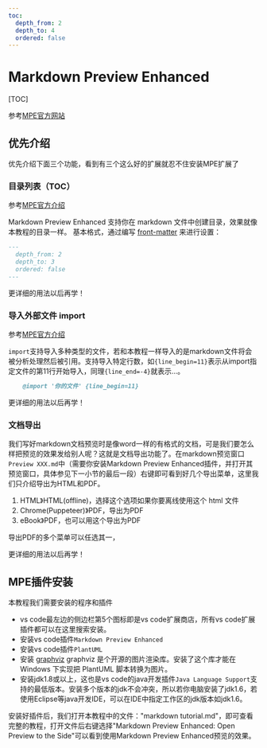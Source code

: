 ```yaml
---
toc:
  depth_from: 2
  depth_to: 4
  ordered: false
---
```


# Markdown Preview Enhanced

[TOC]

参考[MPE官方网站](https://shd101wyy.github.io/markdown-preview-enhanced/#/zh-cn/)

## 优先介绍

优先介绍下面三个功能，看到有三个这么好的扩展就忍不住安装MPE扩展了

### 目录列表（TOC）

参考[MPE官方介绍](https://shd101wyy.github.io/markdown-preview-enhanced/#/zh-cn/toc)

Markdown Preview Enhanced 支持你在 markdown 文件中创建目录，效果就像本教程的目录一样。
基本格式，通过编写 [front-matter](https://jekyllrb.com/docs/front-matter/) 来进行设置：

```markdown
---
  depth_from: 2
  depth_to: 3
  ordered: false
---
```

更详细的用法以后再学！

### 导入外部文件 import

参考[MPE官方介绍](https://shd101wyy.github.io/markdown-preview-enhanced/#/zh-cn/file-imports)

`import`支持导入多种类型的文件，若和本教程一样导入的是markdown文件将会被分析处理然后被引用。支持导入特定行数，如`{line_begin=11}`表示从import指定文件的第11行开始导入，同理`{line_end=-4}`就表示...。

```markdown
    @import '你的文件' {line_begin=11}
```

更详细的用法以后再学！

### 文档导出

我们写好markdown文档预览时是像word一样的有格式的文档，可是我们要怎么样把预览的效果发给别人呢？这就是文档导出功能了。在markdown预览窗口`Preview XXX.md`中（需要你安装Markdown Preview Enhanced插件，并打开其预览窗口，具体参见下一小节的最后一段）右键即可看到好几个导出菜单，这里我们只介绍导出为HTML和PDF。

1. HTML》HTML(offline)，选择这个选项如果你要离线使用这个 html 文件
2. Chrome(Puppeteer)》PDF，导出为PDF
3. eBook》PDF，也可以用这个导出为PDF

导出PDF的多个菜单可以任选其一，

更详细的用法以后再学！

## MPE插件安装

本教程我们需要安装的程序和插件

* vs code最左边的侧边栏第5个图标即是vs code扩展商店，所有vs code扩展插件都可以在这里搜索安装。
* 安装vs code插件`Markdown Preview Enhanced`
* 安装vs code插件`PlantUML`
* 安装 [graphviz](http://www.graphviz.org/download/)
graphviz 是个开源的图片渲染库。安装了这个库才能在 Windows 下实现把 PlantUML 脚本转换为图片。
* 安装jdk1.8或以上，这也是vs code的java开发插件`Java Language Support`支持的最低版本。安装多个版本的jdk不会冲突，所以若你电脑安装了jdk1.6，若使用Eclipse等java开发IDE，可以在IDE中指定工作区的jdk版本如jdk1.6。

安装好插件后，我们打开本教程中的文件："markdown tutorial.md"，即可查看完整的教程，打开文件后右键选择"Markdown Preview Enhanced: Open Preview to the Side"可以看到使用Markdown Preview Enhanced预览的效果。

